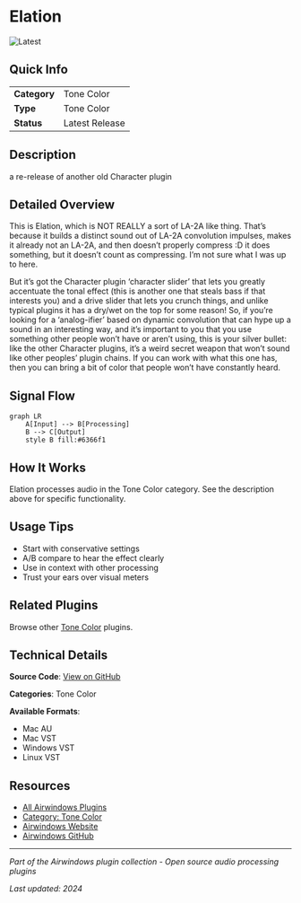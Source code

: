 # Elation

![Latest](https://img.shields.io/badge/-Latest-10b981)

## Quick Info

| | |
|---|---|
| **Category** | Tone Color |
| **Type** | Tone Color |
| **Status** | Latest Release |

## Description

a re-release of another old Character plugin

## Detailed Overview

This is Elation, which is NOT REALLY a sort of LA-2A like thing. That’s because it builds a distinct sound out of LA-2A convolution impulses, makes it already not an LA-2A, and then doesn’t properly compress :D it does something, but it doesn’t count as compressing. I’m not sure what I was up to here.

But it’s got the Character plugin ‘character slider’ that lets you greatly accentuate the tonal effect (this is another one that steals bass if that interests you) and a drive slider that lets you crunch things, and unlike typical plugins it has a dry/wet on the top for some reason! So, if you’re looking for a ‘analog-ifier’ based on dynamic convolution that can hype up a sound in an interesting way, and it’s important to you that you use something other people won’t have or aren’t using, this is your silver bullet: like the other Character plugins, it’s a weird secret weapon that won’t sound like other peoples’ plugin chains. If you can work with what this one has, then you can bring a bit of color that people won’t have constantly heard.

## Signal Flow

```mermaid
graph LR
    A[Input] --> B[Processing]
    B --> C[Output]
    style B fill:#6366f1
```

## How It Works

Elation processes audio in the Tone Color category. See the description above for specific functionality.

## Usage Tips

- Start with conservative settings
- A/B compare to hear the effect clearly
- Use in context with other processing
- Trust your ears over visual meters


## Related Plugins

Browse other [Tone Color](../categories/tone-color.md) plugins.


## Technical Details

**Source Code**: [View on GitHub](https://github.com/airwindows/airwindows/tree/master/plugins/LinuxVST/src/Elation)

**Categories**: Tone Color

**Available Formats**:
- Mac AU
- Mac VST
- Windows VST
- Linux VST

## Resources

- [All Airwindows Plugins](../../README.md)
- [Category: Tone Color](../categories/tone-color.md)
- [Airwindows Website](https://www.airwindows.com)
- [Airwindows GitHub](https://github.com/airwindows/airwindows)

---

*Part of the Airwindows plugin collection - Open source audio processing plugins*

*Last updated: 2024*
